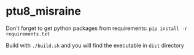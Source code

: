 # ptu8_misraine

Don't forget to get python packages from requirements:
`pip install -r requirements.txt`

Build with
`./build.sh`
and you will find the executable in `dist` directory
